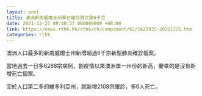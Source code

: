 ```yaml
---
layout: post
title: 澳洲新南威爾士州單日確診首次逾6千宗
date: 2021-12-25 09:40:57.000000000 +08:00
link: https://news.rthk.hk/rthk/ch/component/k2/1625925-20211225.htm
categories: rthk
---
```


澳洲人口最多的新南威爾士州新增超過6千宗新型肺炎確診個案。

當地過去一日多6288宗病例，創疫情以來澳洲單一州份的新高，慶幸的是沒有新增死亡個案。

至於人口第二多的維多利亞州，就新增2108宗確診，多6人死亡。
